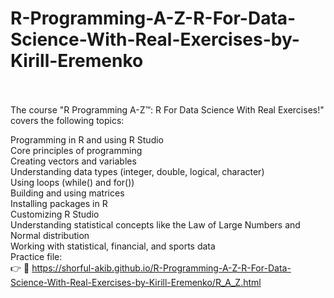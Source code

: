 # R-Programming-A-Z-R-For-Data-Science-With-Real-Exercises-by-Kirill-Eremenko
<br>
<br>
The course "R Programming A-Z™: R For Data Science With Real Exercises!" covers the following topics:<br>

Programming in R and using R Studio<br>
Core principles of programming<br>
Creating vectors and variables<br>
Understanding data types (integer, double, logical, character)<br>
Using loops (while() and for())<br>
Building and using matrices<br>
Installing packages in R<br>
Customizing R Studio<br>
Understanding statistical concepts like the Law of Large Numbers and Normal distribution<br>
Working with statistical, financial, and sports data<br>
Practice file: <br>
👉 🔗 https://shorful-akib.github.io/R-Programming-A-Z-R-For-Data-Science-With-Real-Exercises-by-Kirill-Eremenko/R_A_Z.html 
